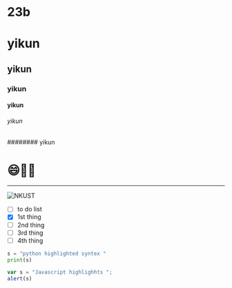  # 23b
 # yikun
 ## yikun
 ### yikun
 #### yikun
###### yikun
######## yikun

# :smile:🚴‍♂️

***

![NKUST](logo.png"NKUST")

- [ ] to do list
- [x] 1st thing
- [ ] 2nd thing
- [ ] 3rd thing
- [ ] 4th thing

```python
s = "python highlighted syntex "
print(s)
```

```js
var s = "Javascript highlighhts ";
alert(s)
```
